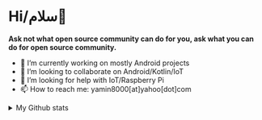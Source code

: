 # Hi/سلام👋

**Ask not what open source community can do for you, ask what you can do for open source community.**

- 🔭 I’m currently working on mostly Android projects
- 👯 I’m looking to collaborate on Android/Kotlin/IoT
- 🤔 I’m looking for help with IoT/Raspberry Pi
- 📫 How to reach me: yamin8000[at]yahoo[dot]com

<details>
  <summary>My Github stats</summary>
  
  
[![Anurag's GitHub stats](https://github-readme-stats.vercel.app/api?username=yamin8000&count_private=true&show_icons=true&theme=dracula)](https://github.com/anuraghazra/github-readme-stats)

[![Top Langs](https://github-readme-stats.vercel.app/api/top-langs/?username=yamin8000&theme=dracula&layout=compact)](https://github.com/anuraghazra/github-readme-stats)
  
</details>
